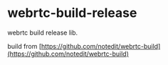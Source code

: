 # webrtc-build-release

webrtc  build  release lib.

build from  [https://github.com/notedit/webrtc-build](https://github.com/notedit/webrtc-build)
